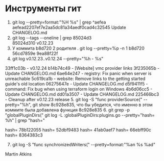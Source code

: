 # Инструменты гит

1. git log --pretty=format:"%H %s" | grep ^aefea    
 aefead2207ef7e2aa5dc81a34aedf0cad4c32545 Update CHANGELOG.md
2. git log --tags --oneline | grep 85024d3   
85024d310 v0.12.23
3. У коммита b8d720 2 родителя . git log --pretty=%p -n 1 b8d720    
56cd7859e 9ea88f22f
4. git log v0.12.23..v0.12.24 --pretty="%h - %s"

33ff1c03b - v0.12.24
b14b74c49 - [Website] vmc provider links
3f235065b - Update CHANGELOG.md
6ae64e247 - registry: Fix panic when server is unreachable
5c619ca1b - website: Remove links to the getting started guide's old location
06275647e - Update CHANGELOG.md
d5f9411f5 - command: Fix bug when using terraform login on Windows
4b6d06cc5 - Update CHANGELOG.md
dd01a3507 - Update CHANGELOG.md
225466bc3 - Cleanup after v0.12.23 release
5. git log -S "func providerSource(" --pretty="%h", git show 8c928e835, что бы убедится, что именно в этом коммите была добавлена функция
8c928e835
6. git grep -p "globalPluginDirs(" 
   git log -L :globalPluginDirs:plugins.go --pretty="hash= %h" | grep "hash="

hash= 78b122055
hash= 52dbf9483
hash= 41ab0aef7
hash= 66ebff90c
hash= 8364383c3

7. git log -S "func synchronizedWriters(" --pretty=format:"%an %s %ad"

Martin Atkins
